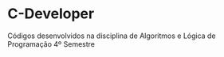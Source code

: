 # C-Developer
Códigos desenvolvidos na disciplina de Algoritmos e Lógica de Programação 4º Semestre
